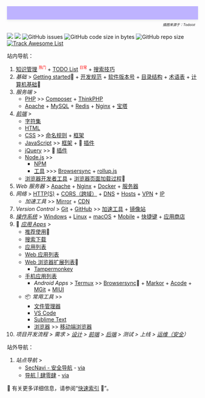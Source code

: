 <div style="position: relative;min-height: 35px;background: linear-gradient(to left bottom, hsl(180, 100%, 85%) 0%,hsl(249, 100%, 85%) 100%);background: rgb(190 179 255) url(_media/1686699383997.png) top/cover no-repeat;box-shadow: rgba(140, 149, 159, 0.15) 0px 3px 6px 0px;margin-bottom: 35px;"><i style="position: absolute;right: 0;bottom: -20px;font-size: xx-small;">插图来源于：Todoist &nbsp;&nbsp;</i></div>

![](https://flat.badgen.net/github/last-commit/vc-awesome/docs-learning?icon=github&color=blue)
![](https://flat.badgen.net/github/commits/vc-awesome/docs-learning?icon=github)
![GitHub issues](https://img.shields.io/github/issues/vc-awesome/docs-learning?logo=github&style=flat-square&color=lightgrey)
![GitHub code size in bytes](https://img.shields.io/github/languages/code-size/vc-awesome/docs-learning?logo=github&style=social)
![GitHub repo size](https://img.shields.io/github/repo-size/vc-awesome/docs-learning?logo=github&style=social)
<span class="animate__animated animate__pulse animate__infinite" style="display: inline-block">[![Track Awesome List](https://www.trackawesomelist.com/badge.svg)](os/tools/github.md#awesome-lists)</span>

站内导航：

1. [知识管理](home/get-started.md#知识管理) <font color="red"><sup><small>热门</small></sup></font> + [TODO List](home/get-started.md#todo) <font color="red"><sup><small>日常</small></sup></font> + [搜索技巧](home/search-skill.md)
2. _基础_ > [Getting started](home/get-started.md)🔻 + [开发规范](home/README.md#开发规范) + [软件版本号](home/semver.md) + [目录结构](home/toc.md) + [术语表](home/README.md#术语表) + [计算机基础](essential/README.md)👏
3. *服务端* >
    - [PHP](back-end/php/README.md) >> [Composer](back-end/composer/README.md) + [ThinkPHP](back-end/thinkphp/README.md)
    - [Apache](back-end/apache.md) + [MySQL](database/mysql/README.md) + [Redis](database/redis/README.md) + [Nginx](back-end/nginx.md) + [宝塔](os/tools/bt.md)
4. _[前端](front-end/README.md)_ >
    - [字符集](essential/character-sets)
    - [HTML](front-end/html/README.md)
    - [CSS](front-end/css/README.md) >> [命名规则](front-end/css/css-命名规则.md) + [框架](framework/README.md#css-框架)
    - [JavaScript](front-end/javascript/README.md) >> [框架](framework/README.md#javascript-框架) + 🧩 [插件](framework/javascript-plugins.md)
    - [jQuery](front-end/jquery.md) >> 🧩 [插件](framework/README.md#jQueryjs)
    - [Node.js](front-end/node.js/README.md) >>
        - <i class="fab fa-npm fa-lg medium-red"></i> [NPM](front-end/node.js/npm.md)
        - [工具](front-end/node.js/nodejs-modules.md) >>> [Browsersync](front-end/node.js/npm.md#browser-sync) + [rollup.js](front-end/node.js/nodejs-modules#rollupjs)
    - [浏览器开发者工具](os/tools/browser.md#开发者工具) + [浏览器页面加载过程](front-end/README.md#浏览器加载过程)👏
5. _Web 服务器_ > [Apache](back-end/apache.md) + [Nginx](back-end/nginx.md) + [Docker](back-end/docker.md) + [服务器](essential/hosting.md)
6. _网络_ > [HTTP(S)](essential/http.md) + [CORS（跨域）](essential/cross-domain.md) + [DNS](essential/dns.md) + [Hosts](os/tools/hosts.md) + [VPN](os/tools/vpn.md) + [IP](essential/ip.md)
    - _加速工具_ >> [Mirror](os/mirror.md) + [CDN](front-end/cdn.md)
7. _Version Control_ > [Git](os/tools/git.md) + [GitHub](os/tools/github.md) >> [加速工具](os/tools/github.md#工具) + [镜像站](os/mirror.md#github)
8. _[操作系统](os/README.md)_ > [Windows](os/windows/README.md) + [Linux](os/linux/README.md) + [macOS](os/mac/README.md) + [Mobile](os/mobile/README.md) + [快捷键](os/README.md#快捷键) + [应用商店](os/app-store.md)
9.  🧨 *[应用 Apps](os/tools/README.md)* >
    - [推荐使用](os/tools/README.md#推荐使用)👏
    - [搜索下载](os/tools/search.md)
    - [应用列表](os/tools/app-list.md)
    - [Web 应用列表](os/tools/web-app.md)
    - [Web 浏览器扩展列表](os/tools/browser-extensions.md)🧩
        - [Tampermonkey](os/tools/tampermonkey.md)
    - [手机应用列表](os/mobile/mobile-app-list.md)
        - _Android Apps_ > [Termux](os/mobile/termux.md) >> [Browsersync](os/mobile/termux.md#%e5%a6%82%e4%bd%95%e5%ae%89%e8%a3%85-nodejs-%e5%92%8c-browsersync-%ef%bc%9f)👏 + [Markor](os/mobile/mobile-app-list.md#markor) + [Acode](os/mobile/mobile-app-list.md#acode) + [MGit](os/mobile/mgit.md) + [MIUI](os/mobile/mi.md)
    - 📦 *常用工具* >>
        - [文件管理器](os/tools/app-list.md#文件管理)
        - [VS Code](os/tools/visual-studio-code.md)
        - [Sublime Text](os/tools/sublime-text.md)
        - [浏览器](os/tools/browser.md) >> [移动端浏览器](os/mobile/mobile-browser.md)
10. *项目开发流程* _> 需求 > [设计](front-end/design/README.md) > [前端](front-end/README.md) > [后端](back-end/README.md) > 测试 > 上线 > [运维（安全](home/security.md)）_

站外导航：

1. _站点导航_ >
    - [SecNavi - 安全导航](https://www.coco413.com/navi.html) -  [via](https://sspai.com/post/73384)
    - [导航 | 肆零肆](https://xmq.plus/nav) - [via](https://github.com/Sumsung524/docsify-backTop)

<div class="border border-dashed pl-2 pr-2 m-2">

🔺 有关更多详细信息，请参阅“[快速索引](quick-index.md) 🥰”。
</div>
